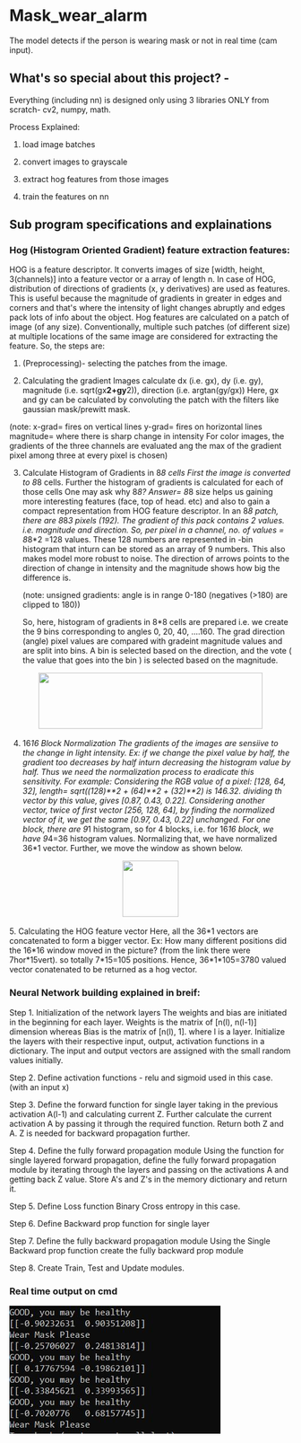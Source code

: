 # Mask_wear_alarm

The model detects if the person is wearing mask or not in real time (cam input).

## What's so special about this project? - 
Everything (including nn) is designed only using 3 libraries ONLY from scratch- cv2, numpy, math. 

Process Explained:

1. load image batches

2. convert images to grayscale

3. extract hog features from those images

4. train the features on nn

## Sub program specifications and explainations 

### Hog (Histogram Oriented Gradient) feature extraction features:

   HOG is a feature descriptor. It converts images of size [width, height, 3(channels)] into a feature vector or a array of length n. In case of HOG, distribution of
directions of gradients (x, y derivatives) are used as features. This is useful because the magnitude of gradients in greater in edges and corners and that's where the
intensity of light changes abruptly and edges pack lots of info about the object.
   Hog features are calculated on a patch of image (of any size). Conventionally, multiple such patches (of different size) at multiple locations of the same image are
considered for extracting the feature. 
So, the steps are: 
1. (Preprocessing)- selecting the patches from the image. 

2. Calculating the gradient Images
	calculate dx (i.e. gx), dy (i.e. gy), magnitude (i.e. sqrt(gx**2+gy**2)),
	direction (i.e. argtan(gy/gx))
Here, gx and gy can be calculated by convoluting the patch with the filters like gaussian mask/prewitt  mask.

(note: x-grad= fires on vertical lines
	  y-grad= fires on horizontal lines
	  magnitude= where there is sharp change in intensity
	  For color images, the gradients of the three channels are evaluated ang the max of the gradient pixel among three at every pixel is chosen)


3. Calculate Histogram of Gradients in 8*8 cells
	First the image is converted to 8*8 cells. Further the histogram of gradients is calculated for each of those cells
	One may ask why 8*8? Answer= 8*8 size helps us gaining more interesting features (face, top of head. etc) and also to gain a compact representation from HOG
	feature descriptor. In an 8*8 patch, there are 8*8*3 pixels (192). The gradient of this pack contains 2 values. i.e. magnitude and direction. So, per pixel in a
	channel, no. of values = 8*8*2 =128 values. These 128 numbers are represented in -bin histogram that inturn can be stored as an array of 9 numbers. This also
	makes model more robust to noise. The direction of arrows points to the direction of change in intensity and the magnitude shows how big the difference is. 	

	(note: unsigned gradients: angle is in range 0-180 (negatives (>180) are clipped to 180))

	So, here, histogram of gradients in 8*8 cells are prepared i.e. we create the 9 bins corresponding to angles 0, 20, 40, ....160. The grad direction (angle) pixel
	values are compared with gradeint magnitude values and are split into bins. A bin is selected based on the direction, and the vote ( the value that goes into the
	bin ) is selected based on the magnitude.   
<p align="center">
<img src= https://qph.fs.quoracdn.net/main-qimg-40197e275294e524ab2c749a74a79afb.webp  width="400" height="100">
</p>

 4. 16*16 Block Normalization
	The gradients of the images are sensiive to the change in light intensity. Ex: if we change the pixel value by half, the gradient too decreases by half inturn
	decreasing the histogram value by half. Thus we need the normalization process to eradicate this sensitivity. For example: Considering the RGB value of  a pixel:
	[128, 64, 32], length= sqrt((128)**2 + (64)**2 + (32)**2) is 146.32. dividing th vector by this value, gives [0.87, 0.43, 0.22]. Considering another vector,
	twice of first vector [256, 128, 64], by finding the normalized vector of it, we get the same [0.97, 0.43, 0.22] unchanged. For one block, there are 9*1
	histogram, so for 4 blocks, i.e. for 16*16 block, we have 9*4=36 histogram values. Normalizing that, we have normalized 36*1 vector. Further, we move the window as shown below. 
<p align="center">
<img src="https://www.learnopencv.com/wp-content/uploads/2016/12/hog-16x16-block-normalization.gif" width="100" height="100" />
</p>
5. Calculating the HOG feature vector
	Here, all the 36*1 vectors are concatenated to form a bigger vector.
	Ex: How many different positions did the 16*16 window moved in the picture?
	(from the link there were 7hor*15vert).
	so totally 7*15=105 positions.
	Hence, 36*1*105=3780 valued vector conatenated to be returned as a hog vector.

### Neural Network building explained in breif:

Step 1. Initialization of the network layers
	The weights and bias are initiated in the beginning for each layer. Weights is the matrix of [n(l), n(l-1)] dimension whereas Bias is the matrix of [n(l), 1].
	where l is a layer. 
	Initialize the layers with their respective input, output, activation functions in a dictionary. The input and output vectors  are assigned with the small random
	values initially.

Step 2. Define activation functions - relu and 
	sigmoid used in this case. (with an input x)

Step 3. Define the forward function for single layer 
	taking in the previous activation A(l-1) and calculating current Z. Further calculate the current activation A by passing it through the required function.
	Return both Z and A. Z is needed for backward propagation further.

Step 4. Define the fully forward propagation module
	Using the function for single layered forward propagation, define the fully forward propagation module by iterating through the layers and passing on the
	activations A and getting back Z value. Store A's and Z's in the memory dictionary and return it.

Step 5. Define Loss function
	Binary Cross entropy in this case. 

Step 6. Define Backward prop function for single layer

Step 7. Define the fully backward propagation module
	Using the  Single Backward prop function create the fully backward prop module

Step 8. Create Train, Test and Update modules.

### Real time output on cmd
![Screenshot](https://github.com/Pruthviraj98/Mask_wear_alarm/blob/master/images/out.JPG)
